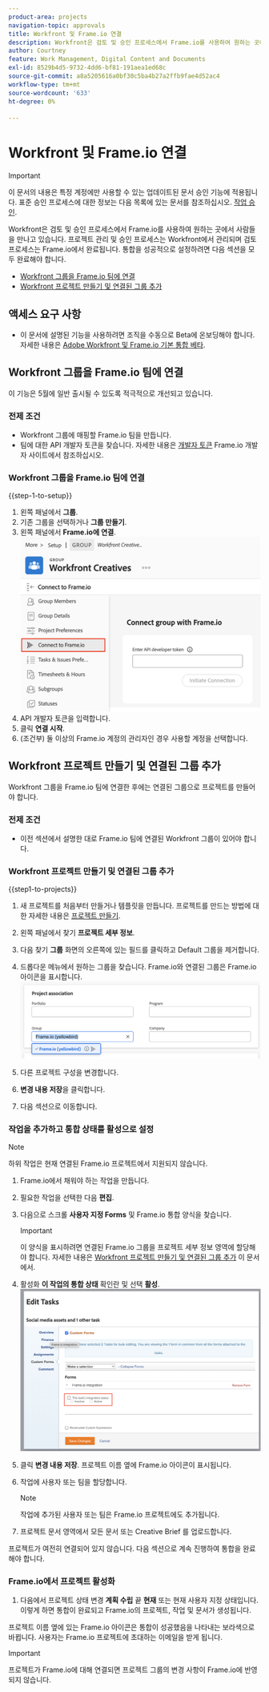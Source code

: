 ```yaml
---
product-area: projects
navigation-topic: approvals
title: Workfront 및 Frame.io 연결
description: Workfront은 검토 및 승인 프로세스에서 Frame.io를 사용하여 원하는 곳에서 사람들을 만나고 있습니다. 프로젝트 관리 및 승인 프로세스는 Workfront에서 관리되며 검토 프로세스는 Frame.io에서 수행됩니다.
author: Courtney
feature: Work Management, Digital Content and Documents
exl-id: 8529b4d5-9732-4dd6-bf81-191aea1ed68c
source-git-commit: a8a5205616a0bf30c5ba4b27a2ffb9fae4d52ac4
workflow-type: tm+mt
source-wordcount: '633'
ht-degree: 0%

---
```


# Workfront 및 Frame.io 연결

>[!IMPORTANT]
>
>이 문서의 내용은 특정 계정에만 사용할 수 있는 업데이트된 문서 승인 기능에 적용됩니다. 표준 승인 프로세스에 대한 정보는 다음 목록에 있는 문서를 참조하십시오. [작업 승인](/help/quicksilver/review-and-approve-work/manage-approvals/manage-approvals.md).

Workfront은 검토 및 승인 프로세스에서 Frame.io를 사용하여 원하는 곳에서 사람들을 만나고 있습니다. 프로젝트 관리 및 승인 프로세스는 Workfront에서 관리되며 검토 프로세스는 Frame.io에서 완료됩니다. 통합을 성공적으로 설정하려면 다음 섹션을 모두 완료해야 합니다.

* [Workfront 그룹을 Frame.io 팀에 연결](#connect-a-workfront-group-to-a-frameio-team)
* [Workfront 프로젝트 만들기 및 연결된 그룹 추가](#create-a-workfront-project-and-add-a-connected-group)



## 액세스 요구 사항

* 이 문서에 설명된 기능을 사용하려면 조직을 수동으로 Beta에 온보딩해야 합니다. 자세한 내용은 [Adobe Workfront 및 Frame.io 기본 통합 베타](/help/quicksilver/review-and-approve-work/Documents/wf-frame-alpha.md).


## Workfront 그룹을 Frame.io 팀에 연결

이 기능은 5월에 일반 출시될 수 있도록 적극적으로 개선되고 있습니다.

### 전제 조건

* Workfront 그룹에 매핑할 Frame.io 팀을 만듭니다.
* 팀에 대한 API 개발자 토큰을 찾습니다. 자세한 내용은 [개발자 토큰](https://developer.frame.io/docs/getting-started/authentication#developer-tokens) Frame.io 개발자 사이트에서 참조하십시오.

### Workfront 그룹을 Frame.io 팀에 연결

{{step-1-to-setup}}

1. 왼쪽 패널에서 **그룹**.
1. 기존 그룹을 선택하거나 **그룹 만들기**.
1. 왼쪽 패널에서 **Frame.io에 연결**.
   ![](assets/connect-frame-group.png)
1. API 개발자 토큰을 입력합니다.
1. 클릭 **연결 시작**.
1. (조건부) 둘 이상의 Frame.io 계정의 관리자인 경우 사용할 계정을 선택합니다.

## Workfront 프로젝트 만들기 및 연결된 그룹 추가

Workfront 그룹을 Frame.io 팀에 연결한 후에는 연결된 그룹으로 프로젝트를 만들어야 합니다.

### 전제 조건

* 이전 섹션에서 설명한 대로 Frame.io 팀에 연결된 Workfront 그룹이 있어야 합니다.

### Workfront 프로젝트 만들기 및 연결된 그룹 추가

{{step1-to-projects}}

1. 새 프로젝트를 처음부터 만들거나 템플릿을 만듭니다. 프로젝트를 만드는 방법에 대한 자세한 내용은 [프로젝트 만들기](/help/quicksilver/manage-work/projects/create-projects/create-project.md).

1. 왼쪽 패널에서 찾기 **프로젝트 세부 정보**.

1. 다음 찾기 **그룹** 화면의 오른쪽에 있는 필드를 클릭하고 Default 그룹을 제거합니다.

1. 드롭다운 메뉴에서 원하는 그룹을 찾습니다. Frame.io와 연결된 그룹은 Frame.io 아이콘을 표시합니다.
   ![](assets/add-frame-group.png)

1. 다른 프로젝트 구성을 변경합니다.

1. **변경 내용 저장**&#x200B;을 클릭합니다.

1. 다음 섹션으로 이동합니다.

### 작업을 추가하고 통합 상태를 활성으로 설정

>[!NOTE]
>
>하위 작업은 현재 연결된 Frame.io 프로젝트에서 지원되지 않습니다.


1. Frame.io에서 채워야 하는 작업을 만듭니다.

1. 필요한 작업을 선택한 다음 **편집**.

1. 다음으로 스크롤 **사용자 지정 Forms** 및 Frame.io 통합 양식을 찾습니다.

   >[!IMPORTANT]
   >
   >이 양식을 표시하려면 연결된 Frame.io 그룹을 프로젝트 세부 정보 영역에 할당해야 합니다. 자세한 내용은 [Workfront 프로젝트 만들기 및 연결된 그룹 추가](#create-a-workfront-project-and-add-a-connected-group) 이 문서에서.


1. 활성화 **이 작업의 통합 상태** 확인란 및 선택 **활성**.
   ![](assets/frame-custom-form.png)

1. 클릭 **변경 내용 저장**. 프로젝트 이름 옆에 Frame.io 아이콘이 표시됩니다.

1. 작업에 사용자 또는 팀을 할당합니다.

   >[!NOTE]
   >
   >작업에 추가된 사용자 또는 팀은 Frame.io 프로젝트에도 추가됩니다.

1. 프로젝트 문서 영역에서 모든 문서 또는 Creative Brief 를 업로드합니다.

프로젝트가 여전히 연결되어 있지 않습니다. 다음 섹션으로 계속 진행하여 통합을 완료해야 합니다.

### Frame.io에서 프로젝트 활성화

1. 다음에서 프로젝트 상태 변경 **계획 수립** 끝 **현재** 또는 현재 사용자 지정 상태입니다. 이렇게 하면 통합이 완료되고 Frame.io의 프로젝트, 작업 및 문서가 생성됩니다.

프로젝트 이름 옆에 있는 Frame.io 아이콘은 통합이 성공했음을 나타내는 보라색으로 바뀝니다. 사용자는 Frame.io 프로젝트에 초대하는 이메일을 받게 됩니다.

>[!IMPORTANT]
>
>프로젝트가 Frame.io에 대해 연결되면 프로젝트 그룹의 변경 사항이 Frame.io에 반영되지 않습니다.
